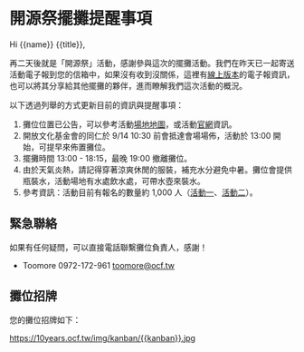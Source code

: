 # 開源祭擺攤提醒事項

Hi {{name}} {{title}},

再二天後就是「開源祭」活動，感謝參與這次的擺攤活動。我們在昨天已一起寄送活動電子報到您的信箱中，如果沒有收到沒關係，這裡有[線上版本](https://10years.ocf.tw/edm/20240911.html)的電子報資訊，也可以將其分享給其他擺攤的夥伴，進而瞭解我們這次活動的概況。

以下透過列舉的方式更新目前的資訊與提醒事項：

1. 攤位位置已公告，可以參考活動[場地地圖](https://10years.ocf.tw/img/10years_maps.jpg)，或活動[官網](https://10years.ocf.tw/)資訊。
2. 開放文化基金會的同仁於 9/14 10:30 前會抵達會場場佈，活動於 13:00 開始，可提早來佈置攤位。
3. 擺攤時間 13:00 - 18:15，最晚 19:00 撤離攤位。
4. 由於天氣炎熱，請記得穿著涼爽休閒的服裝，補充水分避免中暑。攤位會提供瓶裝水，活動場地有水處飲水處，可帶水壺來裝水。
5. 參考資訊：活動目前有報名的數量約 1,000 人（[活動一](https://ocftw.kktix.cc/events/festival2024)、[活動二](https://ocftw.kktix.cc/events/festival20240914)）。

## 緊急聯絡

如果有任何疑問，可以直接電話聯繫攤位負責人，感謝！

- Toomore 0972-172-961 <toomore@ocf.tw>

## 攤位招牌

您的攤位招牌如下：

https://10years.ocf.tw/img/kanban/{{kanban}}.jpg
